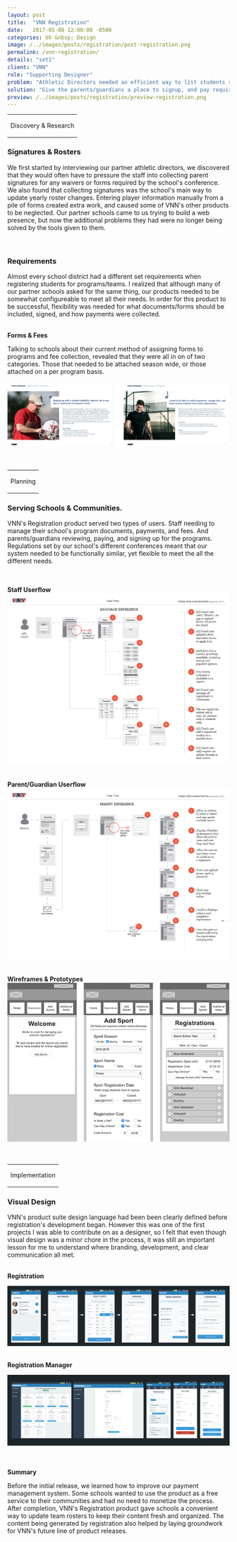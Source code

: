 ```yaml
---
layout: post
title:  "VNN Registration"
date:   2017-05-08 12:00:00 -0500
categories: UX &nbsp; Design
image: /../images/posts/registration/post-registration.png
permalink: /vnn-registration/
details: "set1"
client: "VNN"
role: "Supporting Designer"
problem: "Athletic Directors needed an efficient way to list students signed up for school programs in the current season."
solution: "Give the parents/guardians a place to signup, and pay required fees for all school programs."
preview: /../images/posts/registration/preview-registration.png
---
```

<table class="post-content-section-title">
  <tr>
    <td>
      <p class="section-title">Discovery & Research</p>
    </td>
  </tr>
</table>

### Signatures & Rosters

We first started by interviewing our partner athletic directors, we discovered that they would often have to pressure the staff into collecting parent signatures for any waivers or forms required by the school's conference. We also found that collecting signatures was the school's main way to update yearly roster changes. Entering player information manually from a pile of forms created extra work, and caused some of VNN's other products to be neglected. Our partner schools came to us trying to build a web presence, but now the additional problems they had were no longer being solved by the tools given to them.
<br>
<br>
<br>


### Requirements

Almost every school district had a different set requirements when registering students for programs/teams. I realized that although many of our partner schools asked for the same thing, our products needed to be somewhat configureable to meet all their needs. In order for this product to be successful, flexibility was needed for what documents/forms should be included, signed, and how payments were collected.
<br>
<br>

**Forms & Fees**

Talking to schools about their current method of assigning forms to programs and fee collection, revealed that they were all in on of two categories. Those that needed to be attached season wide, or those attached on a per program basis.

![Original Staff Personae](/../images/posts/registration/reg-personae.png)
<br>
<br>
<br>

<table class="post-content-section-title">
  <tr>
    <td>
      <p class="section-title">Planning</p>
    </td>
  </tr>
</table>

### Serving Schools & Communities.

VNN's Registration product served two types of users. Staff needing to manage their school's program documents, payments, and fees. And parents/guardians reviewing, paying, and signing up for the programs. Regulations set by our school's different conferences meant that our system needed to be functionally similar, yet flexible to meet the all the different needs.
<br>
<br>
<br>

**Staff Userflow**
![Original Staff Userflows](/../images/posts/registration/userflow-ad.png)
<br>
<br>

**Parent/Guardian Userflow**
![Original Parent/Guardian Userflow](/../images/posts/registration/userflow-parent.png)
<br>
<br>

**Wireframes & Prototypes**
![registration prototype2](/../images/posts/registration/reg-wire.png)
<br>
<br>
<br>

<table class="post-content-section-title">
  <tr>
    <td>
      <p class="section-title">Implementation</p>
    </td>
  </tr>
</table>

### Visual Design
VNN's product suite design language had been been clearly defined before registration's development began. However this was one of the first projects I was able to contribute on as a designer, so I felt that even though visual design was a minor chore in the process, it was still an important lesson for me to understand where branding, development, and clear communication all met.
<br>
<br>

**Registration**

![registration prototype2](/../images/posts/registration/reg-design.png)
<br>
<br>

**Registration Manager**

![Registration Manager Design Examples](/../images/posts/registration/reg-man-designs.png)
<br>
<br>
<br>

**Summary**

Before the initial release, we learned how to improve our payment management system. Some schools wanted to use the product as a free service to their communities and had no need to monetize the process. After completion, VNN's Registration product gave schools a convenient way to update team rosters to keep their content fresh and organized. The content being generated by registration also helped by laying groundwork for VNN's future line of product releases.
<br>
<br>
<br>
